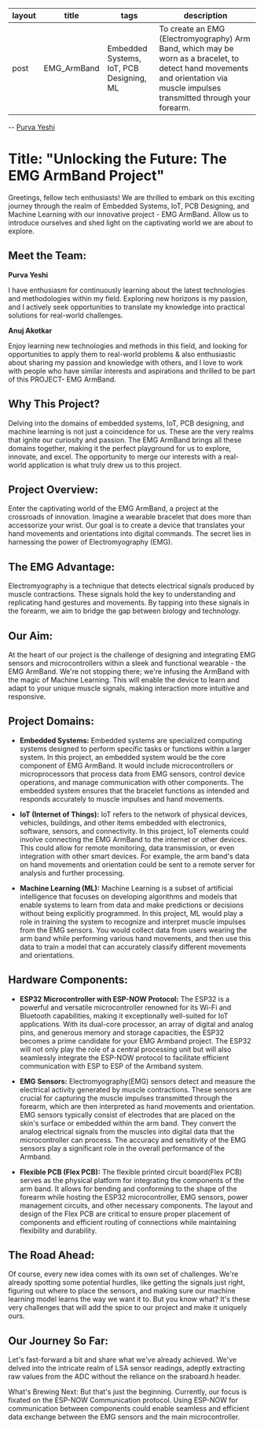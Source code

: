 | layout | title | tags | description |
|----------|----------|----------|----------|
| post | EMG_ArmBand | Embedded Systems, IoT, PCB Designing, ML | To create an EMG (Electromyography) Arm Band, which may be worn as a bracelet, to detect hand movements and orientation via muscle impulses transmitted through your forearm. |



-- [Purva Yeshi](https://github.com/purviyeshi/EMG_ArmBand.git)




# **Title: "Unlocking the Future: The EMG ArmBand Project"**
Greetings, fellow tech enthusiasts! We are thrilled to embark on this exciting journey through the realm of Embedded Systems, IoT, PCB Designing, and Machine Learning with our innovative project - EMG ArmBand. Allow us to introduce ourselves and shed light on the captivating world we are about to explore.

## Meet the Team: 
**Purva Yeshi**

I have enthusiasm for continuously learning about the latest technologies and methodologies within my field. Exploring new horizons is my passion, and I actively seek opportunities to translate my knowledge into practical solutions for real-world challenges. 

**Anuj Akotkar**

Enjoy learning new technologies and methods in this field, and looking for opportunities to apply them to real-world problems & also enthusiastic about sharing my passion and knowledge with others, and I love to work with people who have similar interests and aspirations and thrilled to be part of this PROJECT- EMG ArmBand.

## Why This Project?
Delving into the domains of embedded systems, IoT, PCB designing, and machine learning is not just a coincidence for us. These are the very realms that ignite our curiosity and passion. The EMG ArmBand brings all these domains together, making it the perfect playground for us to explore, innovate, and excel. The opportunity to merge our interests with a real-world application is what truly drew us to this project.

## Project Overview: 
Enter the captivating world of the EMG ArmBand, a project at the crossroads of innovation. Imagine a wearable bracelet that does more than accessorize your wrist. Our goal is to create a device that translates your hand movements and orientations into digital commands. The secret lies in harnessing the power of Electromyography (EMG).

## The EMG Advantage:
Electromyography is a technique that detects electrical signals produced by muscle contractions. These signals hold the key to understanding and replicating hand gestures and movements. By tapping into these signals in the forearm, we aim to bridge the gap between biology and technology.

## Our Aim:
At the heart of our project is the challenge of designing and integrating EMG sensors and microcontrollers within a sleek and functional wearable - the EMG ArmBand. We're not stopping there; we're infusing the ArmBand with the magic of Machine Learning. This will enable the device to learn and adapt to your unique muscle signals, making interaction more intuitive and responsive.

## Project Domains:
* **Embedded Systems:** 
Embedded systems are specialized computing systems designed to perform specific tasks or functions within a larger system. In this project, an embedded system would be the core component of EMG ArmBand. It would include microcontrollers or microprocessors that process data from EMG sensors, control device operations, and manage communication with other components. The embedded system ensures that the bracelet functions as intended and responds accurately to muscle impulses and hand movements.

* **IoT (Internet of Things):**
IoT refers to the network of physical devices, vehicles, buildings, and other items embedded with electronics, software, sensors, and connectivity. In this project, IoT elements could involve connecting the EMG ArmBand to the internet or other devices. This could allow for remote monitoring, data transmission, or even integration with other smart devices. For example, the arm band's data on hand movements and orientation could be sent to a remote server for analysis and further processing.

* **Machine Learning (ML):**
Machine Learning is a subset of artificial intelligence that focuses on developing algorithms and models that enable systems to learn from data and make predictions or decisions without being explicitly programmed. In this project, ML would play a role in training the system to recognize and interpret muscle impulses from the EMG sensors. You would collect data from users wearing the arm band while performing various hand movements, and then use this data to train a model that can accurately classify different movements and orientations.

## Hardware Components:
* **ESP32 Microcontroller with ESP-NOW Protocol:**
The ESP32 is a powerful and versatile microcontroller renowned for its Wi-Fi and Bluetooth capabilities, making it exceptionally well-suited for IoT applications. With its dual-core processor, an array of digital and analog pins, and generous memory and storage capacities, the ESP32 becomes a prime candidate for your EMG Armband project. The ESP32 will not only play the role of a central processing unit but will also seamlessly integrate the ESP-NOW protocol to facilitate efficient communication with ESP to ESP of the Armband system.

* **EMG Sensors:**
Electromyography(EMG) sensors detect and measure the electrical activity generated by muscle contractions. These sensors are crucial for capturing the muscle impulses transmitted through the forearm, which are then interpreted as hand movements and orientation. EMG sensors typically consist of electrodes that are placed on the skin's surface or embedded within the arm band. They convert the analog electrical signals from the muscles into digital data that the microcontroller can process. The accuracy and sensitivity of the EMG sensors play a significant role in the overall performance of the Armband.

* **Flexible PCB (Flex PCB):**
The flexible printed circuit board(Flex PCB) serves as the physical platform for integrating the components of the arm band. It allows for bending and conforming to the shape of the forearm while hosting the ESP32 microcontroller, EMG sensors, power management circuits, and other necessary components. The layout and design of the Flex PCB are critical to ensure proper placement of components and efficient routing of connections while maintaining flexibility and durability.

## The Road Ahead:
Of course, every new idea comes with its own set of challenges. We're already spotting some potential hurdles, like getting the signals just right, figuring out where to place the sensors, and making sure our machine learning model learns the way we want it to. But you know what? It's these very challenges that will add the spice to our project and make it uniquely ours.

## Our Journey So Far:
Let's fast-forward a bit and share what we've already achieved. We've delved into the intricate realm of LSA sensor readings, adeptly extracting raw values from the ADC without the reliance on the sraboard.h header.

What's Brewing Next:
But that's just the beginning. Currently, our focus is fixated on the ESP-NOW Communication protocol. Using ESP-NOW for communication between components could enable seamless and efficient data exchange between the EMG sensors and the main microcontroller.


